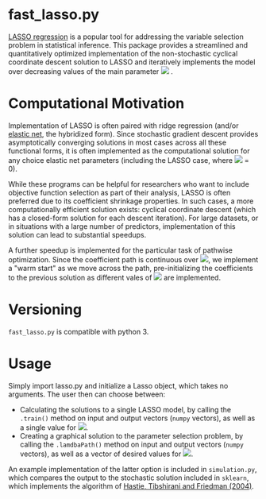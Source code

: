 # fast_lasso.py
[LASSO regression](https://en.wikipedia.org/wiki/Lasso_(statistics)) is a popular tool for addressing the variable selection problem in statistical inference. This package provides a streamlined and quantitatively optimized implementation of the non-stochastic cyclical coordinate descent solution to LASSO and iteratively implements the model over decreasing values of the main parameter <img src="https://latex.codecogs.com/gif.latex?\lambda" /> . 

# Computational Motivation
Implementation of LASSO is often paired with ridge regression (and/or [elastic net](https://en.wikipedia.org/wiki/Elastic_net_regularization), the hybridized form). Since stochastic gradient descent provides asymptotically converging solutions in most cases across all these functional forms, it is often implemented as the computational solution for any choice elastic net parameters (including the LASSO case, where <img src="https://latex.codecogs.com/gif.latex?\lambda_2" /> = 0). 

While these programs can be helpful for researchers who want to include objective function selection as part of their analysis, LASSO is often preferred due to its coefficient shrinkage properties. In such cases, a more computationally efficient solution exists: cyclical coordinate descent (which has a closed-form solution for each descent iteration). For large datasets, or in situations with a large number of predictors, implementation of this solution can lead to substantial speedups. 

A further speedup is implemented for the particular task of pathwise optimization. Since the coefficient path is continuous over <img src="https://latex.codecogs.com/gif.latex?\lambda" />, we implement a "warm start" as we move across the path, pre-initializing the coefficients to the previous solution as different vales of <img src="https://latex.codecogs.com/gif.latex?\lambda" /> are implemented. 

# Versioning
`fast_lasso.py` is compatible with python 3. 

# Usage
Simply import lasso.py and initialize a Lasso object, which takes no arguments. The user then can choose between: 
- Calculating the solutions to a single LASSO model, by calling the `.train()` method on input and output vectors (`numpy` vectors), as well as a single value for <img src="https://latex.codecogs.com/gif.latex?\lambda" />. 
- Creating a graphical solution to the parameter selection problem, by calling the `.lamdbaPath()` method on input and output vectors (`numpy` vectors), as well as a vector of desired values for <img src="https://latex.codecogs.com/gif.latex?\lambda" />.

An example implementation of the latter option is included in `simulation.py`, which compares the output to the stochastic solution included in `sklearn`, which implements the algorithm of [Hastie, Tibshirani and Friedman (2004)](https://projecteuclid.org/euclid.ejs/1177687773). 
